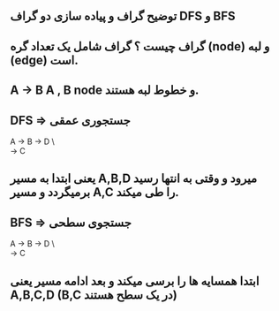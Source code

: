 ﻿## توضیح گراف و پیاده سازی دو گراف DFS و BFS

## گراف چیست ؟ گراف شامل یک تعداد گره (node) و لبه (edge) است.
## A -> B     A , B node  و خطوط لبه هستند.

## DFS => جستجوری عمقی     
A → B → D
 \      
  → C
## یعنی ابتدا به مسیر A,B,D میرود و وقتی به انتها رسید برمیگردد و مسیر A,C را طی میکند.

## BFS => جستجوی سطحی
A → B → D
 \      
  → C
## ابتدا همسایه ها را برسی میکند و بعد ادامه مسیر یعنی A,B,C,D (B,C در یک سطح هستند)

